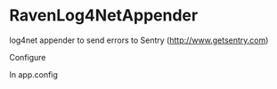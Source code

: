 RavenLog4NetAppender
====================

log4net appender to send errors to Sentry (http://www.getsentry.com)

Configure

In app.config

<log4net>
	<root>
		<level value="DEBUG" />
		<appender-ref ref="RavenLog4NetAppender" />
	</root>
	<appender name="RavenLog4NetAppender" type="RavenLog4NetAppender.RavenLog4NetAppender, RavenLog4NetAppender">
		<DSN value="DSN_FROM_SENTRY_UI" />
		<Logger value="LOGGER_NAME" />
		<threshold value="ERROR" />
		<layout type="log4net.Layout.PatternLayout">
			<conversionPattern value="%5level - %message%newline" />
		</layout>
	</appender>
</log4net>